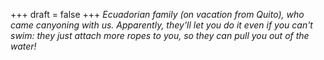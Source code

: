 
+++
draft = false
+++
_Ecuadorian family (on vacation from Quito), who came canyoning with us. Apparently, they'll let you do it even if you can't swim: they just attach more ropes to you, so they can pull you out of the water!_

